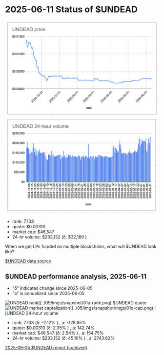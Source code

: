 # 2025-06-11 Status of $UNDEAD 

![$UNDEAD rank](imgs/01a-rank.png) 
![$UNDEAD quote](imgs/01b-quote.png) 
![$UNDEAD market captalization](imgs/01c-cap.png) 
![$UNDEAD 24-hour volume](imgs/01d-vol.png) 

* rank: 7708 
* quote: $0.00310 
* market cap: $46,547 
* 24-hr volume: $233,152 (δ: $32,189 ) 

When we get LPs funded on multiple blockchains, what will $UNDEAD look like? 

[$UNDEAD data source](https://www.coingecko.com/en/coins/undead-blocks) 
## $UNDEAD performance analysis, 2025-06-11 

* "δ" indicates change since 2025-06-05 
* "a" is annualized since 2025-06-05 

![$UNDEAD rank](../05/imgs/snapshot/01a-rank.png) 
![$UNDEAD quote](../05/imgs/snapshot/imgs/01b-quote.png) 
![$UNDEAD market captalization](../05/imgs/snapshot/imgs/01c-cap.png) 
![$UNDEAD 24-hour volume](../05/imgs/snapshot/imgs/01d-vol.png) 

* rank: 7708 (δ: -2.12% ) , a: -128.95% 
* quote: $0.00310 (δ: 2.35% ) , a: 142.74% 
* market cap: $46,547 (δ: 2.54% ) , a: 154.75% 
* 24-hr volume: $233,152 (δ: 45.10% ) , a: 2743.62% 

[2025-06-05 $UNDEAD report (archived)](https://github.com/pivoteur/biz/tree/main/blog/2025/06/05) 
